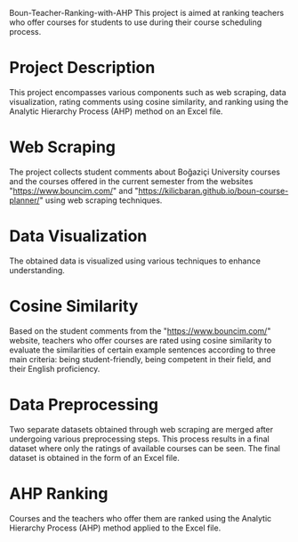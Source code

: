 Boun-Teacher-Ranking-with-AHP
This project is aimed at ranking teachers who offer courses for students to use during their course scheduling process.

# Project Description
This project encompasses various components such as web scraping, data visualization, rating comments using cosine similarity, and ranking using the Analytic Hierarchy Process (AHP) method on an Excel file.

# Web Scraping
The project collects student comments about Boğaziçi University courses and the courses offered in the current semester from the websites "https://www.bouncim.com/" and "https://kilicbaran.github.io/boun-course-planner/" using web scraping techniques.

# Data Visualization
The obtained data is visualized using various techniques to enhance understanding.

# Cosine Similarity
Based on the student comments from the "https://www.bouncim.com/" website, teachers who offer courses are rated using cosine similarity to evaluate the similarities of certain example sentences according to three main criteria: being student-friendly, being competent in their field, and their English proficiency.

# Data Preprocessing
Two separate datasets obtained through web scraping are merged after undergoing various preprocessing steps. This process results in a final dataset where only the ratings of available courses can be seen. The final dataset is obtained in the form of an Excel file.

# AHP Ranking
Courses and the teachers who offer them are ranked using the Analytic Hierarchy Process (AHP) method applied to the Excel file.


